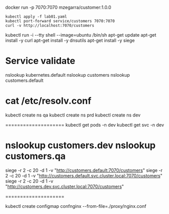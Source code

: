 
docker run -p 7070:7070 mzegarra/customer:1.0.0

```
kubectl apply -f lab01.yaml
kubectl port-forward service/customers 7070:7070
curl -v http://localhost:7070/customers
```

kubectl run -i --tty shell --image=ubuntu /bin/sh
apt-get update
apt-get install -y curl
apt-get install -y dnsutils
apt-get install -y siege

Service validate
=======================

nslookup kubernetes.default
nslookup customers
nslookup customers.default


cat /etc/resolv.conf
======================
kubectl create ns qa
kubectl create ns prd
kubectl create ns dev

====================
kubectl get pods -n dev
kubectl get svc -n dev

nslookup customers.dev
nslookup customers.qa
====================

siege -r 2 -c 20 -d 1  -v "http://customers.default:7070/customers"
siege -r 2 -c 20 -d 1  -v "http://customers.default.svc.cluster.local:7070/customers"
siege -r 2 -c 20 -d 1  -v "http://customers.dev.svc.cluster.local:7070/customers"

====================





kubectl create configmap confnginx --from-file=./proxy/nginx.conf

